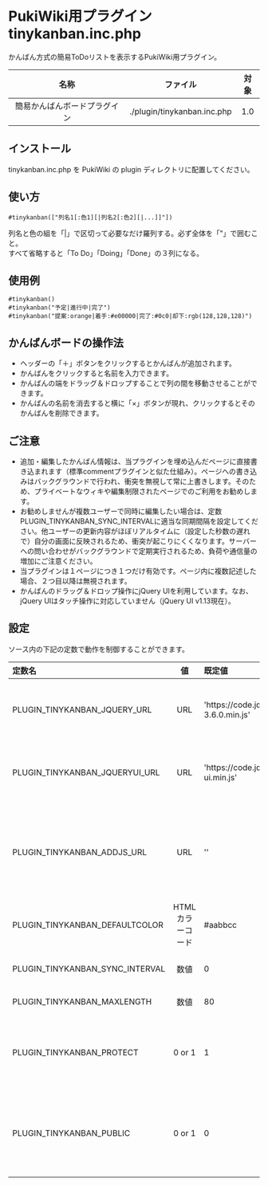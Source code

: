 # PukiWiki用プラグイン tinykanban.inc.php

かんばん方式の簡易ToDoリストを表示するPukiWiki用プラグイン。

|名称|ファイル|対象|
|:---:|:---:|:---:|
|簡易かんばんボードプラグイン|./plugin/tinykanban.inc.php|1.0|PukiWiki 1.5.3, PHP7.4, UTF-8|

## インストール

tinykanban.inc.php を PukiWiki の plugin ディレクトリに配置してください。

## 使い方

```
#tinykanban(["列名1[:色1][|列名2[:色2][|...]]"])
```

列名と色の組を「|」で区切って必要なだけ羅列する。必ず全体を「"」で囲むこと。  
すべて省略すると「To Do」「Doing」「Done」の３列になる。

## 使用例

```
#tinykanban()
#tinykanban("予定|進行中|完了")
#tinykanban("提案:orange|着手:#e00000|完了:#0c0|却下:rgb(128,128,128)")
```

## かんばんボードの操作法

- ヘッダーの「＋」ボタンをクリックするとかんばんが追加されます。
- かんばんをクリックすると名前を入力できます。
- かんばんの端をドラッグ＆ドロップすることで列の間を移動させることができます。
- かんばんの名前を消去すると横に「×」ボタンが現れ、クリックするとそのかんばんを削除できます。

## ご注意

- 追加・編集したかんばん情報は、当プラグインを埋め込んだページに直接書き込まれます（標準commentプラグインと似た仕組み）。ページへの書き込みはバックグラウンドで行われ、衝突を無視して常に上書きします。そのため、プライベートなウィキや編集制限されたページでのご利用をお勧めします。
- お勧めしませんが複数ユーザーで同時に編集したい場合は、定数PLUGIN_TINYKANBAN_SYNC_INTERVALに適当な同期間隔を設定してください。他ユーザーの更新内容がほぼリアルタイムに（設定した秒数の遅れで）自分の画面に反映されるため、衝突が起こりにくくなります。サーバーへの問い合わせがバックグラウンドで定期実行されるため、負荷や通信量の増加にご注意ください。
- 当プラグインは１ページにつき１つだけ有効です。ページ内に複数記述した場合、２つ目以降は無視されます。
- かんばんのドラッグ＆ドロップ操作にjQuery UIを利用しています。なお、jQuery UIはタッチ操作に対応していません（jQuery UI v1.13現在）。

## 設定

ソース内の下記の定数で動作を制御することができます。

|定数名|値|既定値|意味|
|:---|:---:|:---|:---|
|PLUGIN_TINYKANBAN_JQUERY_URL|URL|'https[]()://code.jquery.com/jquery-3.6.0.min.js'|jQuery のURL（すでに読み込まれていて不要な場合は空にする）|
|PLUGIN_TINYKANBAN_JQUERYUI_URL|URL|'https[]()://code.jquery.com/ui/1.13.0/jquery-ui.min.js'|jQuery UI のURL（すでに読み込まれていて不要な場合は空にする）|
|PLUGIN_TINYKANBAN_ADDJS_URL|URL|''|追加 JavaScriptの URL（jQuery UI をタッチ操作に対応させるハック jquery.ui.touch-punch.js 等必要に応じて）|
|PLUGIN_TINYKANBAN_DEFAULTCOLOR|HTMLカラーコード|#aabbcc|列のデフォルト色|
|PLUGIN_TINYKANBAN_SYNC_INTERVAL|数値|0|更新同期間隔（秒）。0 なら同期しない|
|PLUGIN_TINYKANBAN_MAXLENGTH|数値|80|かんばん名の最大文字数|
|PLUGIN_TINYKANBAN_PROTECT|0 or 1|1|1：名前が空のかんばんのみ削除できる<br>0：名前付きのかんばんも削除できる|
|PLUGIN_TINYKANBAN_PUBLIC|0 or 1|0|1：編集権限のないユーザーにもかんばんの変更を許可<br>0：かんばんの変更には編集権限が必須|
